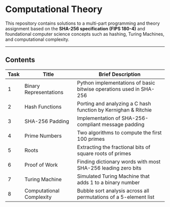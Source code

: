 # Computational Theory

This repository contains solutions to a multi-part programming and theory assignment based on the **SHA-256 specification (FIPS 180-4)** and foundational computer science concepts such as hashing, Turing Machines, and computational complexity.

---

## Contents

| Task | Title | Brief Description |
|------|-------|-------------------|
| 1 | Binary Representations | Python implementations of basic bitwise operations used in SHA-256 |
| 2 | Hash Functions | Porting and analyzing a C hash function by Kernighan & Ritchie |
| 3 | SHA-256 Padding | Implementation of SHA-256-compliant message padding |
| 4 | Prime Numbers | Two algorithms to compute the first 100 primes |
| 5 | Roots | Extracting the fractional bits of square roots of primes |
| 6 | Proof of Work | Finding dictionary words with most SHA-256 leading zero bits |
| 7 | Turing Machine | Simulated Turing Machine that adds 1 to a binary number |
| 8 | Computational Complexity | Bubble sort analysis across all permutations of a 5-element list |


